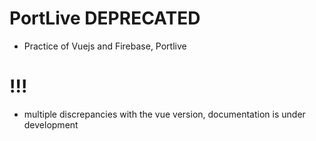 # PortLive DEPRECATED
- Practice of Vuejs and Firebase, Portlive
# !!!
- multiple discrepancies with the vue version, documentation is under development

